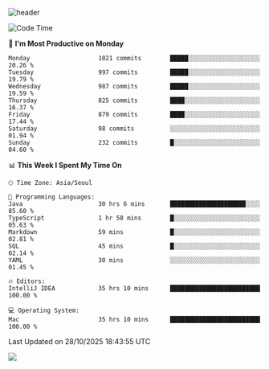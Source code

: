 ![header](https://capsule-render.vercel.app/api?type=Egg&color=timeAuto&height=300&section=header&text=PoPo&fontSize=90&animation=fadeIn)

  <!--START_SECTION:waka-->
![Code Time](http://img.shields.io/badge/Code%20Time-3%2C068%20hrs%2028%20mins-blue)

📅 **I'm Most Productive on Monday** 

```text
Monday                   1021 commits        █████░░░░░░░░░░░░░░░░░░░░   20.26 % 
Tuesday                  997 commits         █████░░░░░░░░░░░░░░░░░░░░   19.79 % 
Wednesday                987 commits         █████░░░░░░░░░░░░░░░░░░░░   19.59 % 
Thursday                 825 commits         ████░░░░░░░░░░░░░░░░░░░░░   16.37 % 
Friday                   879 commits         ████░░░░░░░░░░░░░░░░░░░░░   17.44 % 
Saturday                 98 commits          ░░░░░░░░░░░░░░░░░░░░░░░░░   01.94 % 
Sunday                   232 commits         █░░░░░░░░░░░░░░░░░░░░░░░░   04.60 % 
```


📊 **This Week I Spent My Time On** 

```text
🕑︎ Time Zone: Asia/Seoul

💬 Programming Languages: 
Java                     30 hrs 6 mins       █████████████████████░░░░   85.60 % 
TypeScript               1 hr 58 mins        █░░░░░░░░░░░░░░░░░░░░░░░░   05.63 % 
Markdown                 59 mins             █░░░░░░░░░░░░░░░░░░░░░░░░   02.81 % 
SQL                      45 mins             █░░░░░░░░░░░░░░░░░░░░░░░░   02.14 % 
YAML                     30 mins             ░░░░░░░░░░░░░░░░░░░░░░░░░   01.45 % 

🔥 Editors: 
IntelliJ IDEA            35 hrs 10 mins      █████████████████████████   100.00 % 

💻 Operating System: 
Mac                      35 hrs 10 mins      █████████████████████████   100.00 % 
```


 Last Updated on 28/10/2025 18:43:55 UTC
<!--END_SECTION:waka-->



<img src="https://capsule-render.vercel.app/api?type=Egg&color=timeAuto&height=300&section=footer&text=PoPo&fontSize=90&animation=fadeIn&reversal=true" />
